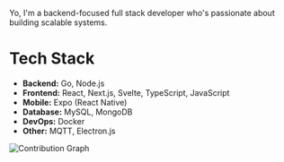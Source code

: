Yo, I'm a backend-focused full stack developer who's passionate about building scalable systems.

# Tech Stack
- **Backend:** Go, Node.js
- **Frontend:** React, Next.js, Svelte, TypeScript, JavaScript
- **Mobile:** Expo (React Native)
- **Database:** MySQL, MongoDB
- **DevOps:** Docker
- **Other:** MQTT, Electron.js

![Contribution Graph](https://github-readme-activity-graph.vercel.app/graph?username=bugrayaktiyol&bg_color=1e1e1e&color=D9B23A&line=D9B23A&point=D9B23A&area=true&area_color=f2c94c&hide_border=true)
